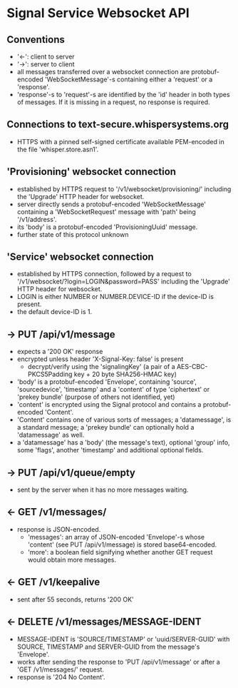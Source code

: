 Signal Service Websocket API
============================

Conventions
-----------
- '<-': client to server
- '->': server to client
- all messages transferred over a websocket connection are protobuf-encoded
  'WebSocketMessage'-s containing either a 'request' or a 'response'.
- 'response'-s to 'request'-s are identified by the 'id' header in both types
  of messages. If it is missing in a request, no response is required.

Connections to text-secure.whispersystems.org
---------------------------------------------
- HTTPS with a pinned self-signed certificate available PEM-encoded in the file
  'whisper.store.asn1'.

'Provisioning' websocket connection
-----------------------------------
- established by HTTPS request to '/v1/websocket/provisioning/' including the
  'Upgrade' HTTP header for websocket.
- server directly sends a protobuf-encoded 'WebSocketMessage' containing a
  'WebSocketRequest' message with 'path' being '/v1/address'.
- its 'body' is a protobuf-encoded 'ProvisioningUuid' message.
- further state of this protocol unknown

'Service' websocket connection
------------------------------
- established by HTTPS connection, followed by a request to
  '/v1/websocket/?login=LOGIN&password=PASS' including the 'Upgrade' HTTP
  header for websocket.
- LOGIN is either NUMBER or NUMBER.DEVICE-ID if the device-ID is present.
- the default device-ID is 1.

-> PUT /api/v1/message
----------------------
- expects a '200 OK' response
- encrypted unless header 'X-Signal-Key: false' is present
  - decrypt/verify using the 'signalingKey' (a pair of a AES-CBC-PKCS5Padding
    key + 20 byte SHA256-HMAC key)
- 'body' is a protobuf-encoded 'Envelope', containing 'source', 'sourcedevice',
  'timestamp' and a 'content' of type 'ciphertext' or 'prekey bundle'
  (purpose of others not identified, yet)
- 'content' is encrypted using the Signal protocol and contains a protobuf-
  encoded 'Content'.
- 'Content' contains one of various sorts of messages; a 'datamessage', is a
  standard message; a 'prekey bundle' can optionally hold a 'datamessage' as
  well.
- a 'datamessage' has a 'body' (the message's text), optional 'group' info,
  some 'flags', another 'timestamp' and additional optional fields.

-> PUT /api/v1/queue/empty
--------------------------
- sent by the server when it has no more messages waiting.

<- GET /v1/messages/
--------------------
- response is JSON-encoded.
  - 'messages': an array of JSON-encoded 'Envelope'-s whose 'content' (see
    PUT /api/v1/message) is stored base64-encoded.
  - 'more': a boolean field signifying whether another GET request would
    obtain more messages.

<- GET /v1/keepalive
--------------------
- sent after 55 seconds, returns '200 OK'

<- DELETE /v1/messages/MESSAGE-IDENT
------------------------------------
- MESSAGE-IDENT is 'SOURCE/TIMESTAMP' or 'uuid/SERVER-GUID' with SOURCE,
  TIMESTAMP and SERVER-GUID from the message's 'Envelope'.
- works after sending the response to 'PUT /api/v1/message' or after a
  'GET /v1/messages/' request.
- response is '204 No Content'.
